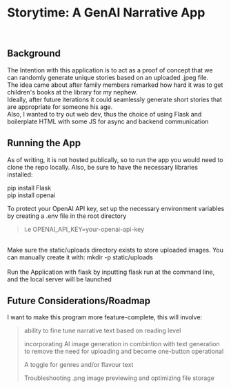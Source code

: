 # Storytime: A GenAI Narrative App
<br>

## Background <br>
The Intention with this application is to act as a proof of concept that we can randomly generate unique stories based on an uploaded .jpeg file. <br>
The idea came about after family members remarked how hard it was to get children's books at the library for my nephew. <br>
Ideally, after future iterations it could seamlessly generate short stories that are appropriate for someone his age. <br>
Also, I wanted to try out web dev, thus the choice of using Flask and boilerplate HTML with some JS for async and backend communication <br>

## Running the App <br>
As of writing, it is not hosted publically, so to run the app you would need to clone the repo locally. Also, be sure to have the necessary libraries installed: <br>

pip install Flask <br>
pip install openai <br>

To protect your OpenAI API key, set up the necessary environment variables by creating a .env file in the root directory <br>
> i.e OPENAI_API_KEY=your-openai-api-key
<br>
Make sure the static/uploads directory exists to store uploaded images. You can manually create it with: mkdir -p static/uploads <br>
<br>
Run the Application with flask by inputting flask run at the command line, and the local server will be launched <br>

## Future Considerations/Roadmap <br>
I want to make this program more feature-complete, this will involve: <br>
> ability to fine tune narrative text based on reading level
> 
> incorporating AI image generation in combintion with text generation to remove the need for uploading and become one-button operational
> 
> A toggle for genres and/or flavour text
> 
> Troubleshooting .png image previewing and optimizing file storage

